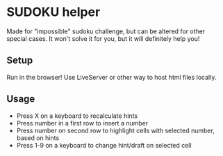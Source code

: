 # SUDOKU helper

Made for "impossible" sudoku challenge, but can be altered for other special cases.
It won't solve it for you, but it will definitely help you!

## Setup

Run in the browser! Use LiveServer or other way to host html files locally.

## Usage

- Press X on a keyboard to recalculate hints
- Press number in a first row to insert a number
- Press number on second row to highlight cells with selected number, based on hints
- Press 1-9 on a keyboard to change hint/draft on selected cell